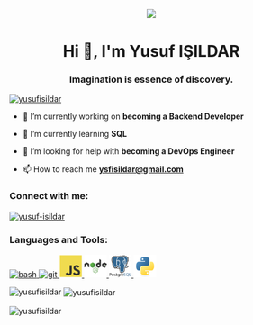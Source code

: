 <p align="center"><img src="https://www.dexerto.com/cdn-cgi/image/width=750,quality=60,format=auto/https://editors.dexerto.com/wp-content/uploads/2020/07/heavy-smash-ultimate.jpg"> </p>

<h1 align="center">Hi 👋, I'm Yusuf IŞILDAR</h1>
<h3 align="center">Imagination is essence of discovery.</h3>

<p align="left"> <a href="https://github.com/ryo-ma/github-profile-trophy"><img src="https://github-profile-trophy.vercel.app/?username=yusufisildar" alt="yusufisildar" /></a> </p>

- 🔭 I’m currently working on **becoming a Backend Developer**

- 🌱 I’m currently learning **SQL**

- 🤝 I’m looking for help with **becoming a DevOps Engineer**

- 📫 How to reach me **ysfisildar@gmail.com**

<h3 align="left">Connect with me:</h3>
<p align="left">
<a href="https://linkedin.com/in/yusuf-isildar" target="blank"><img align="center" src="https://raw.githubusercontent.com/rahuldkjain/github-profile-readme-generator/master/src/images/icons/Social/linked-in-alt.svg" alt="yusuf-isildar" height="30" width="40" /></a>
</p>

<h3 align="left">Languages and Tools:</h3>
<p align="left"> <a href="https://www.gnu.org/software/bash/" target="_blank" rel="noreferrer"> <img src="https://www.vectorlogo.zone/logos/gnu_bash/gnu_bash-icon.svg" alt="bash" width="40" height="40"/> </a> <a href="https://git-scm.com/" target="_blank" rel="noreferrer"> <img src="https://www.vectorlogo.zone/logos/git-scm/git-scm-icon.svg" alt="git" width="40" height="40"/> </a> <a href="https://developer.mozilla.org/en-US/docs/Web/JavaScript" target="_blank" rel="noreferrer"> <img src="https://raw.githubusercontent.com/devicons/devicon/master/icons/javascript/javascript-original.svg" alt="javascript" width="40" height="40"/> </a> <a href="https://nodejs.org" target="_blank" rel="noreferrer"> <img src="https://raw.githubusercontent.com/devicons/devicon/master/icons/nodejs/nodejs-original-wordmark.svg" alt="nodejs" width="40" height="40"/> </a> <a href="https://www.postgresql.org" target="_blank" rel="noreferrer"> <img src="https://raw.githubusercontent.com/devicons/devicon/master/icons/postgresql/postgresql-original-wordmark.svg" alt="postgresql" width="40" height="40"/> </a> <a href="https://www.python.org" target="_blank" rel="noreferrer"> <img src="https://raw.githubusercontent.com/devicons/devicon/master/icons/python/python-original.svg" alt="python" width="40" height="40"/> </a> </p>

<p><img align="left" src="https://github-readme-stats.vercel.app/api/top-langs?username=yusufisildar&show_icons=true&locale=en&layout=compact" alt="yusufisildar" /></p>

<p>&nbsp;<img align="center" src="https://github-readme-stats.vercel.app/api?username=yusufisildar&show_icons=true&locale=en" alt="yusufisildar" /></p>

<p><img align="center" src="https://github-readme-streak-stats.herokuapp.com/?user=yusufisildar&" alt="yusufisildar" /></p>
